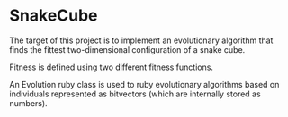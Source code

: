 SnakeCube
=========

The target of this project is to implement an evolutionary algorithm that
finds the fittest two-dimensional configuration of a snake cube.

Fitness is defined using two different fitness functions.

An Evolution ruby class is used to ruby evolutionary algorithms based on
individuals represented as bitvectors (which are internally stored as numbers).
